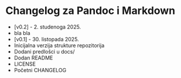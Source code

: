 # Changelog za Pandoc i Markdown
- [v0.2] - 2. studenoga 2025.
-  bla bla
-  [v0.1] - 30. listopada 2025.
-  Inicijalna verzija strukture repozitorija
-  Dodani predlošci u docs/
-  Dodan README
-  LICENSE
-  Početni CHANGELOG
